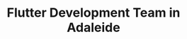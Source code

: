 ---
title: Flutter Development Team in Adaleide
permalink: /landings/flutter-developer-adaleide
technology: Flutter
location: Adaleide
---
